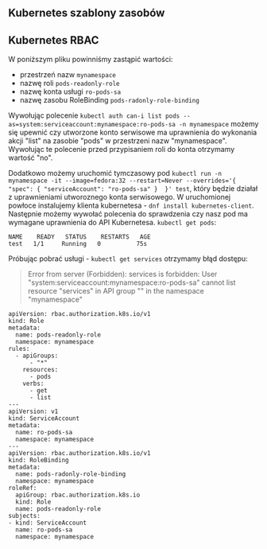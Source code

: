 ## Kubernetes szablony zasobów

## Kubernetes RBAC

W poniższym pliku powinniśmy zastąpić wartości:

* przestrzeń nazw `mynamespace`
* nazwę roli `pods-readonly-role`
* nazwę konta usługi `ro-pods-sa`
* nazwę zasobu RoleBinding `pods-radonly-role-binding`

Wywołując polecenie `kubectl auth can-i list pods --as=system:serviceaccount:mynamespace:ro-pods-sa -n mynamespace`
możemy się upewnić czy utworzone konto serwisowe ma uprawnienia do wykonania akcji "list" na zasobie "pods" w przestrzeni nazw "mynamespace".
Wywołując te polecenie przed przypisaniem roli do konta otrzymamy wartość "no".

Dodatkowo możemy uruchomić tymczasowy pod `kubectl run -n mynamespace -it --image=fedora:32 --restart=Never --overrides='{ "spec": { "serviceAccount": "ro-pods-sa" }  }' test`, który będzie działał z uprawnieniami utworoznego konta serwisowego.
W uruchomionej powłoce instalujemy klienta kubernetesa - `dnf install kubernetes-client`.
Następnie możemy wywołać polecenia do sprawdzenia czy nasz pod ma wymagane uprawnienia do API Kubernetesa.
`kubectl get pods`:
```
NAME    READY   STATUS    RESTARTS   AGE
test   1/1     Running   0          75s
```

Próbując pobrać usługi - `kubectl get services` otrzymamy błąd dostępu:

>Error from server (Forbidden): services is forbidden: User "system:serviceaccount:mynamespace:ro-pods-sa" cannot list resource "services" in API group "" in the namespace "mynamespace"

```
apiVersion: rbac.authorization.k8s.io/v1
kind: Role
metadata:
  name: pods-readonly-role
  namespace: mynamespace
rules:
  - apiGroups:
      - "*"
    resources:
      - pods
    verbs:
      - get
      - list
---
apiVersion: v1
kind: ServiceAccount
metadata:
  name: ro-pods-sa
  namespace: mynamespace
---
apiVersion: rbac.authorization.k8s.io/v1
kind: RoleBinding
metadata:
  name: pods-radonly-role-binding
  namespace: mynamespace
roleRef:
  apiGroup: rbac.authorization.k8s.io
  kind: Role
  name: pods-readonly-role
subjects:
- kind: ServiceAccount
  name: ro-pods-sa
  namespace: mynamespace

```
